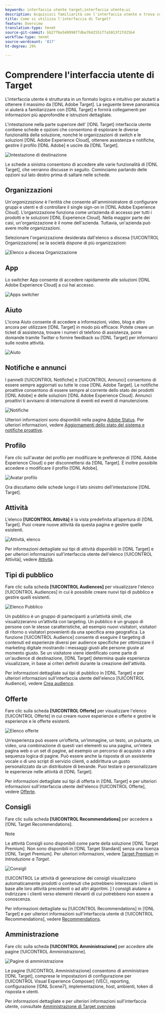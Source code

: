 ```yaml
---
keywords: interfaccia utente target;interfaccia utente;ui
description: Acquisisci familiarità con l'interfaccia utente e trova collegamenti verso informazioni più approfondite per aiutarti a ottenere il massimo da Target.
title: Come si utilizza l'interfaccia di Target?
feature: Overview
translation-type: tm+mt
source-git-commit: bb27f6e540998f7dbe7642551f7a5013f2fd25b4
workflow-type: tm+mt
source-wordcount: '817'
ht-degree: 29%

---
```



# Comprendere l&#39;interfaccia utente di Target

L&#39;interfaccia utente è strutturata in un formato logico e intuitivo per aiutarti a ottenere il massimo da [!DNL Adobe Target]. La seguente breve panoramica vi aiuterà a familiarizzare con [!DNL Target] e fornirà collegamenti per informazioni più approfondite e istruzioni dettagliate.

L&#39;intestazione nella parte superiore dell&#39; [!DNL Target] interfaccia utente contiene schede e opzioni che consentono di esplorare le diverse funzionalità della soluzione, nonché le organizzazioni di switch e le soluzioni [!DNL Adobe Experience Cloud], ottenere assistenza e notifiche, gestire il profilo [!DNL Adobe] e uscire da [!DNL Target].

![Intestazione di destinazione](/help/c-intro/assets/target-header.png)

Le schede a sinistra consentono di accedere alle varie funzionalità di [!DNL Target], che verranno discusse in seguito. Cominciamo parlando delle opzioni sul lato destro prima di saltare nelle schede.

## Organizzazioni

Un&#39;*organizzazione* è l&#39;entità che consente all&#39;amministratore di configurare gruppi e utenti e di controllare il single sign-on in [!DNL Adobe Experience Cloud]. L’organizzazione funziona come un’azienda di accesso per tutti i prodotti e le soluzioni [!DNL Experience Cloud]. Nella maggior parte dei casi, un&#39;organizzazione è il nome dell&#39;azienda. Tuttavia, un&#39;azienda può avere molte organizzazioni.

Selezionare l&#39;organizzazione desiderata dall&#39;elenco a discesa [!UICONTROL Organizzazione] se la società dispone di più organizzazioni:

![Elenco a discesa Organizzazione](/help/c-intro/assets/organizations.png)

## App

Lo switcher App consente di accedere rapidamente alle soluzioni [!DNL Adobe Experience Cloud] a cui hai accesso.

![Apps switcher](/help/c-intro/assets/apps.png)

## Aiuto

L&#39;icona Aiuto consente di accedere a informazioni, video, blog e altro ancora per utilizzare [!DNL Target] in modo più efficace. Potete creare un ticket di assistenza, trovare i numeri di telefono di assistenza, porre domande tramite Twitter o fornire feedback su [!DNL Target] per informarci sulle nostre attività.

![Aiuto](/help/c-intro/assets/help.png)

## Notifiche e annunci

I pannelli [!UICONTROL Notifiche] e [!UICONTROL Annunci] consentono di essere sempre aggiornati su tutte le cose [!DNL Adobe Target]. Le notifiche proattive consentono di essere sempre al corrente dello stato dei prodotti [!DNL Adobe] e delle soluzioni [!DNL Adobe Experience Cloud]. Annunci proattivi ti avvisano di interruzione di eventi ed eventi di manutenzione.

![Notifiche](/help/c-intro/assets/notifications.png)

Ulteriori informazioni sono disponibili nella pagina [ Adobe Status](https://status.adobe.com/). Per ulteriori informazioni, vedere [Aggiornamenti dello stato del sistema e notifiche proattive](/help/c-intro/assets/notifications.png).

## Profilo

Fare clic sull&#39;avatar del profilo per modificare le preferenze di [!DNL Adobe Experience Cloud] o per disconnettersi da [!DNL Target]. È inoltre possibile accedere o modificare il profilo [!DNL Adobe].

![Avatar profilo](/help/c-intro/assets/change-language.png)

Ora discutiamo delle schede lungo il lato sinistro dell&#39;intestazione [!DNL Target].

## Attività

L’elenco **[!UICONTROL Attività]** è la vista predefinita all’apertura di [!DNL Target]. Puoi creare nuove attività da questa pagina e gestire quelle esistenti.

![Attività, elenco](/help/c-intro/assets/activities-list.png)

Per informazioni dettagliate sui tipi di attività disponibili in [!DNL Target] e per ulteriori informazioni sull&#39;interfaccia utente dell&#39;elenco [!UICONTROL Attività], vedere [Attività](/help/c-activities/activities.md).

## Tipi di pubblico

Fare clic sulla scheda **[!UICONTROL Audiences]** per visualizzare l&#39;elenco [!UICONTROL Audiences] in cui è possibile creare nuovi tipi di pubblico e gestire quelli esistenti.

![Elenco Pubblico](/help/c-intro/assets/audience-list.png)

Un pubblico è un gruppo di partecipanti a un’attività simili, che visualizzeranno un’attività con targeting. Un pubblico è un gruppo di persone con le stesse caratteristiche, ad esempio nuovi visitatori, visitatori di ritorno o visitatori provenienti da una specifica area geografica. La funzione [!UICONTROL Audience] consente di eseguire il targeting di contenuti ed esperienze diversi per audience specifiche per ottimizzare il marketing digitale mostrando i messaggi giusti alle persone giuste al momento giusto. Se un visitatore viene identificato come parte di un&#39;audience di destinazione, [!DNL Target] determina quale esperienza visualizzare, in base ai criteri definiti durante la creazione dell&#39;attività.

Per informazioni dettagliate sui tipi di pubblico in [!DNL Target] e per ulteriori informazioni sull&#39;interfaccia utente dell&#39;elenco [!UICONTROL Audience], vedere [Crea audience](/help/c-target/c-audiences/create-audience.md).

## Offerte

Fare clic sulla scheda **[!UICONTROL Offerte]** per visualizzare l&#39;elenco [!UICONTROL Offerte] in cui creare nuove esperienze e offerte e gestire le esperienze e le offerte esistenti.

![Elenco offerte](/help/c-intro/assets/offers.png)

Un’esperienza può essere un’offerta, un’immagine, un testo, un pulsante, un video, una combinazione di questi vari elementi su una pagina, un’intera pagina web o un set di pagine, ad esempio un percorso di acquisto o altra sequenza logica di pagine. Può essere anche la risposta di un assistente vocale o di uno script di servizio clienti, o addirittura un gusto personalizzato da un distributore di bevande. Puoi testare o personalizzare le esperienze nelle attività di [!DNL Target].

Per informazioni dettagliate sui tipi di offerta in [!DNL Target] e per ulteriori informazioni sull&#39;interfaccia utente dell&#39;elenco [!UICONTROL Offerte], vedere [Offerte](/help/c-experiences/c-manage-content/manage-content.md).

## Consigli

Fare clic sulla scheda **[!UICONTROL Recommendations]** per accedere a [!DNL Target Recommendations].

>[!NOTE]
>
>Le attività Consigli sono disponibili come parte della soluzione [!DNL Target Premium]. Non sono disponibili in [!DNL Target Standard] senza una licenza [!DNL Target Premium]. Per ulteriori informazioni, vedere [Target Premium](/help/c-intro/intro.md#premium) in *Introduzione a Target*.

![Consigli](/help/c-intro/assets/recommendations.png)

[!UICONTROL Le attività di generazione dei consigli visualizzano automaticamente prodotti o contenuti che potrebbero interessare i clienti in base alle loro attività precedenti o ad altri algoritmi. ] I consigli aiutano a indirizzare i clienti verso elementi rilevanti di cui potrebbero non essere a conoscenza.

Per informazioni dettagliate su [!UICONTROL Recommendations] in [!DNL Target] e per ulteriori informazioni sull&#39;interfaccia utente di [!UICONTROL Recommendations], vedere [Recommendations](/help/c-recommendations/recommendations.md).

## Amministrazione

Fare clic sulla scheda **[!UICONTROL Amministrazione]** per accedere alle pagine [!UICONTROL Amministrazione].

![Pagine di amministrazione](/help/c-intro/assets/administration.png)

Le pagine [!UICONTROL Amministrazione] consentono di amministrare [!DNL Target], comprese le impostazioni di configurazione per [!UICONTROL Visual Experience Composer] (VEC), reporting, configurazione [!DNL Scene7], implementazione, host, ambienti, token di risposta e utenti.

Per informazioni dettagliate e per ulteriori informazioni sull&#39;interfaccia utente, consultate [Amministrazione di Target overview](/help/administrating-target/administrating-target.md).
